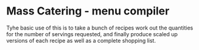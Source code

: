 Mass Catering - menu compiler
=============================

Tyhe basic use of this is to take a bunch of recipes work out the quantities for 
the number of servings requested, and finally produce scaled up versions of each recipe
as well as a complete shopping list.


